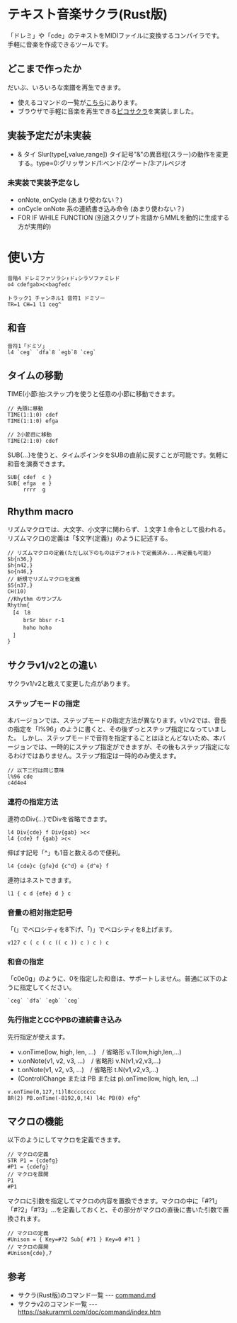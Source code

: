 # テキスト音楽サクラ(Rust版)

「ドレミ」や「cde」のテキストをMIDIファイルに変換するコンパイラです。
手軽に音楽を作成できるツールです。

## どこまで作ったか

だいぶ、いろいろな楽譜を再生できます。

- 使えるコマンドの一覧が[こちら](src/command.md)にあります。
- ブラウザで手軽に音楽を再生できる[ピコサクラ](https://sakuramml.com/go.php?15)を実装しました。

## 実装予定だが未実装

- & タイ Slur(type[,value,range])	タイ記号"&"の異音程(スラー)の動作を変更する。type=0:グリッサンド/1:ベンド/2:ゲート/3:アルペジオ

### 未実装で実装予定なし

- onNote, onCycle (あまり使わない？)
- onCycle onNote 系の連続書き込み命令 (あまり使わない？)
- FOR IF WHILE FUNCTION (別途スクリプト言語からMMLを動的に生成する方が実用的)

# 使い方

```
音階4 ドレミファソラシ↑ド↓シラソファミレド
o4 cdefgab>c<bagfedc
```

```
トラック1 チャンネル1 音符1 ドミソー
TR=1 CH=1 l1 ceg^
```

## 和音

```
音符1「ドミソ」
l4 `ceg` `dfa`8 `egb`8 `ceg`
```

## タイムの移動

TIME(小節:拍:ステップ)を使うと任意の小節に移動できます。

```
// 先頭に移動
TIME(1:1:0) cdef
TIME(1:1:0) efga

// 2小節目に移動
TIME(2:1:0) cdef
```

SUB{...}を使うと、タイムポインタをSUBの直前に戻すことが可能です。気軽に和音を演奏できます。

```
SUB{ cdef  c }
SUB{ efga  e }
     rrrr  g
```

## Rhythm macro

リズムマクロでは、大文字、小文字に関わらず、１文字１命令として扱われる。
リズムマクロの定義は「$文字{定義}」のように記述する。

```
// リズムマクロの定義(ただし以下のものはデフォルトで定義済み...再定義も可能)
$b{n36,}
$h{n42,}
$o{n46,}
// 新規でリズムマクロを定義
$S{n37,}
CH(10)
//Rhythm のサンプル
Rhythm{
　[4　l8
　　　brSr bbsr r-1
　　　hoho hoho
　]
}
```

## サクラv1/v2との違い

サクラv1/v2と敢えて変更した点があります。

### ステップモードの指定

本バージョンでは、ステップモードの指定方法が異なります。v1/v2では、音長の指定を「l%96」のように書くと、その後ずっとステップ指定になっていました。
しかし、ステップモードで音符を指定することはほとんどないため、本バージョンでは、一時的にステップ指定ができますが、その後もステップ指定になるわけではありません。ステップ指定は一時的のみ使えます。

```
// 以下二行は同じ意味
l%96 cde
c4d4e4
```

### 連符の指定方法

連符のDiv{...}でDivを省略できます。

```
l4 Div{cde} f Div{gab} >c<
l4 {cde} f {gab} >c<
```

伸ばす記号「^」も1音と数えるので便利。

```
l4 {cde}c {gfe}d {c^d} e {d^e} f
```

連符はネストできます。

```
l1 { c d {efe} d } c
```

### 音量の相対指定記号

「(」でベロシティを8下げ、「)」でベロシティを8上げます。

```
v127 c ( c ( c (( c )) c ) c ) c  
```

### 和音の指定

「c0e0g」のように、0を指定した和音は、サポートしません。普通に以下のように指定してください。

```
`ceg` `dfa` `egb` `ceg`
```

### 先行指定とCCやPBの連続書き込み

先行指定が使えます。

- v.onTime(low, high, len, ...)　/ 省略形 v.T(low,high,len,...)
- v.onNote(v1, v2, v3, ...)　/ 省略形 v.N(v1,v2,v3,...)
- t.onNote(v1, v2, v3, ...)　/ 省略形 t.N(v1,v2,v3,...)
- (ControllChange または PB または p).onTime(low, high, len, ...)

```
v.onTime(0,127,!1)l8cccccccc
BR(2) PB.onTime(-8192,0,!4) l4c PB(0) efg^
```

## マクロの機能

以下のようにしてマクロを定義できます。

```
// マクロの定義
STR P1 = {cdefg}
#P1 = {cdefg}
// マクロを展開
P1
#P1
```

マクロに引数を指定してマクロの内容を置換できます。マクロの中に「#?1」「#?2」「#?3」...を定義しておくと、その部分がマクロの直後に書いた引数で置換されます。

```
// マクロの定義
#Unison = { Key=#?2 Sub{ #?1 } Key=0 #?1 }
// マクロの展開
#Unison{cde},7
```

## 参考

- サクラ(Rust版)のコマンド一覧 --- [command.md](src/command.md)
- サクラv2のコマンド一覧 --- https://sakuramml.com/doc/command/index.htm

